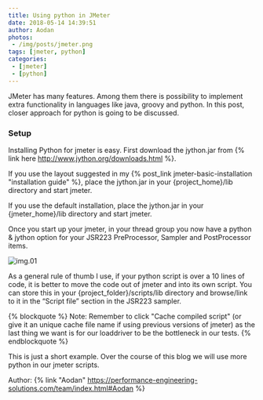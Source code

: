 ```yaml
---
title: Using python in JMeter
date: 2018-05-14 14:39:51
author: Aodan
photos: 
 - /img/posts/jmeter.png
tags: [jmeter, python]
categories:
 - [jmeter]
 - [python]
---
```


JMeter has many features. Among them there is possibility to implement extra functionality in languages like java, groovy and python. In this post, closer approach for python is going to be discussed.

<!--more-->

### Setup

Installing Python for jmeter is easy. First download the jython.jar from {% link here http://www.jython.org/downloads.html %}.

If you use the layout suggested in my {% post_link jmeter-basic-installation "installation guide" %}, place the jython.jar in your {project_home}/lib directory and start jmeter.

If you use the default installation, place the jython.jar in your {jmeter_home}/lib directory and start jmeter.

Once you start up your jmeter, in your thread group you now have a python & jython option for your JSR223 PreProcessor, Sampler and PostProcessor items.

![img.01](python_jmeter-1024x558.png)


As a general rule of thumb I use, if your python script is over a 10 lines of code, it is better to move the code out of jmeter and into its own script. You can store this in your {project_folder}/scripts/lib directory and browse/link to it in the “Script file” section in the JSR223 sampler.

{% blockquote %}
Note: Remember to click "Cache compiled script" (or give it an unique cache file name if using previous versions of jmeter) as the last thing we want is for our loaddriver to be the bottleneck in our tests.
{% endblockquote %}

This is just a short example. Over the course of this blog we will use more python in our jmeter scripts.

Author: {% link "Aodan" https://performance-engineering-solutions.com/team/index.html#Aodan %}
